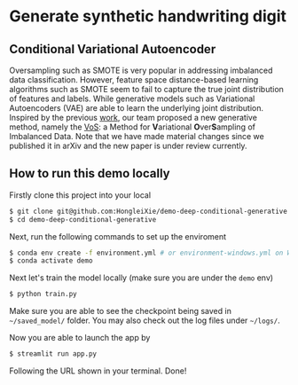 # Generate synthetic handwriting digit

## Conditional Variational Autoencoder
Oversampling such as SMOTE is very popular in addressing imbalanced data classification. 
However, feature space distance-based learning algorithms such as 
SMOTE seem to fail to capture the true joint distribution 
of features and labels. While generative models such as 
Variational Autoencoders (VAE) are able to learn the underlying 
joint distribution. Inspired by the previous [work](https://arxiv.org/abs/1406.5298), 
our team proposed a new generative method, namely the [VoS](https://arxiv.org/abs/1809.02596): 
a Method for **V**ariational **O**ver**S**ampling of Imbalanced Data. 
Note that we have made material changes since we published it in arXiv and the new paper is under review currently.


## How to run this demo locally
Firstly clone this project into your local
```bash
$ git clone git@github.com:HongleiXie/demo-deep-conditional-generative.git
$ cd demo-deep-conditional-generative
```
Next, run the following commands to set up the enviroment
```bash
$ conda env create -f environment.yml # or environment-windows.yml on Windows
$ conda activate demo
```
Next let's train the model locally (make sure you are under the `demo` env)
```bash
$ python train.py
```
Make sure you are able to see the checkpoint being saved in `~/saved_model/` folder.
You may also check out the log files under `~/logs/`.

Now you are able to launch the app by
```bash
$ streamlit run app.py
```
Following the URL shown in your terminal. 
Done!
